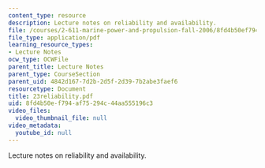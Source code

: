 ```yaml
---
content_type: resource
description: Lecture notes on reliability and availability.
file: /courses/2-611-marine-power-and-propulsion-fall-2006/8fd4b50ef794af75294c44aa555196c3_23reliability.pdf
file_type: application/pdf
learning_resource_types:
- Lecture Notes
ocw_type: OCWFile
parent_title: Lecture Notes
parent_type: CourseSection
parent_uid: 4842d167-7d2b-2d5f-2d39-7b2abe3faef6
resourcetype: Document
title: 23reliability.pdf
uid: 8fd4b50e-f794-af75-294c-44aa555196c3
video_files:
  video_thumbnail_file: null
video_metadata:
  youtube_id: null
---
```

Lecture notes on reliability and availability.

